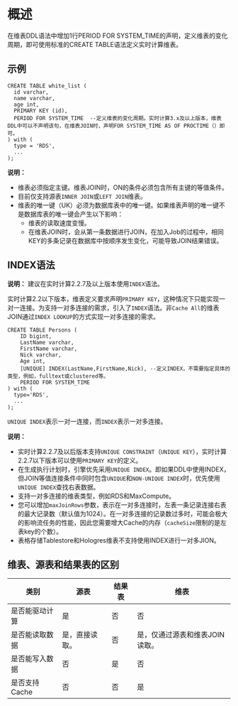 # 概述

在维表DDL语法中增加1行PERIOD FOR SYSTEM\_TIME的声明，定义维表的变化周期，即可使用标准的CREATE TABLE语法定义实时计算维表。

## 示例

```
CREATE TABLE white_list (
  id varchar,
  name varchar,
  age int,
  PRIMARY KEY (id),
  PERIOD FOR SYSTEM_TIME  --定义维表的变化周期。实时计算3.x及以上版本，维表DDL中可以不声明该句，在维表JOIN时，声明FOR SYSTEM_TIME AS OF PROCTIME（）即可。
) with (
  type = 'RDS',
  ...
);
```

**说明：**

-   维表必须指定主键。维表JOIN时，ON的条件必须包含所有主键的等值条件。
-   目前仅支持源表`INNER JOIN`或`LEFT JOIN`维表。
-   维表的唯一键（UK）必须为数据库表中的唯一键。如果维表声明的唯一键不是数据库表的唯一键会产生以下影响：
    -   维表的读取速度变慢。
    -   在维表JOIN时，会从第一条数据进行JOIN，在加入Job的过程中，相同KEY的多条记录在数据库中按顺序发生变化，可能导致JOIN结果错误。

## INDEX语法

**说明：** 建议在实时计算2.2.7及以上版本使用`INDEX`语法。

实时计算2.2以下版本，维表定义要求声明`PRIMARY KEY`，这种情况下只能实现一对一连接。为支持一对多连接的需求，引入了`INDEX`语法。非`Cache All`的维表JOIN通过`INDEX LOOKUP`的方式实现一对多连接的需求。

```
CREATE TABLE Persons (
    ID bigint,
    LastName varchar,
    FirstName varchar,
    Nick varchar,
    Age int,
    [UNIQUE] INDEX(LastName,FirstName,Nick), --定义INDEX，不需要指定具体的类型，例如，fulltext或clustered等。
    PERIOD FOR SYSTEM_TIME
) with (
  type='RDS',
  ...
);
```

`UNIQUE INDEX`表示一对一连接，而`INDEX`表示一对多连接。

**说明：**

-   实时计算2.2.7及以后版本支持`UNIQUE CONSTRAINT`（`UNIQUE KEY`），实时计算2.2.7以下版本可以使用`PRIMARY KEY`的定义。
-   在生成执行计划时，引擎优先采用`UNIQUE INDEX`。即如果DDL中使用INDEX，但JOIN等值连接条件中同时包含`UNIQUE`和`NON-UNIQUE INDEX`时，优先使用`UNIQUE INDEX`查找右表数据。
-   支持一对多连接的维表类型，例如RDS和MaxCompute。
-   您可以增加`maxJoinRows`参数，表示在一对多连接时，左表一条记录连接右表的最大记录数（默认值为1024）。在一对多连接的记录数过多时，可能会极大的影响流任务的性能，因此您需要增大Cache的内存（`cacheSize`限制的是左表key的个数）。
-   表格存储Tablestore和Hologres维表不支持使用INDEX进行一对多JION。

## 维表、源表和结果表的区别

|类别|源表|结果表|维表|
|--|--|---|--|
|是否能驱动计算|是|否|否|
|是否能读取数据|是，直接读取。|否|是，仅通过源表和维表JOIN读取。|
|是否能写入数据|否|是|否|
|是否支持Cache|否|否|是|

